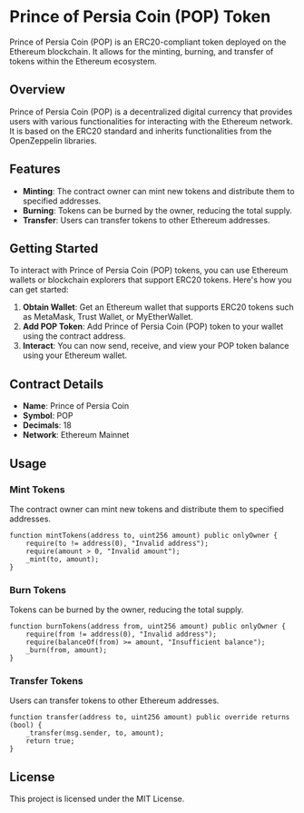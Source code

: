 # Prince of Persia Coin (POP) Token

Prince of Persia Coin (POP) is an ERC20-compliant token deployed on the Ethereum blockchain. It allows for the minting, burning, and transfer of tokens within the Ethereum ecosystem.

## Overview

Prince of Persia Coin (POP) is a decentralized digital currency that provides users with various functionalities for interacting with the Ethereum network. It is based on the ERC20 standard and inherits functionalities from the OpenZeppelin libraries.

## Features

- **Minting**: The contract owner can mint new tokens and distribute them to specified addresses.
- **Burning**: Tokens can be burned by the owner, reducing the total supply.
- **Transfer**: Users can transfer tokens to other Ethereum addresses.

## Getting Started

To interact with Prince of Persia Coin (POP) tokens, you can use Ethereum wallets or blockchain explorers that support ERC20 tokens. Here's how you can get started:

1. **Obtain Wallet**: Get an Ethereum wallet that supports ERC20 tokens such as MetaMask, Trust Wallet, or MyEtherWallet.
2. **Add POP Token**: Add Prince of Persia Coin (POP) token to your wallet using the contract address.
3. **Interact**: You can now send, receive, and view your POP token balance using your Ethereum wallet.

## Contract Details

- **Name**: Prince of Persia Coin
- **Symbol**: POP
- **Decimals**: 18
- **Network**: Ethereum Mainnet

## Usage

### Mint Tokens

The contract owner can mint new tokens and distribute them to specified addresses.

```solidity
function mintTokens(address to, uint256 amount) public onlyOwner {
    require(to != address(0), "Invalid address");
    require(amount > 0, "Invalid amount");
    _mint(to, amount);
}
```

### Burn Tokens

Tokens can be burned by the owner, reducing the total supply.

```solidity
function burnTokens(address from, uint256 amount) public onlyOwner {
    require(from != address(0), "Invalid address");
    require(balanceOf(from) >= amount, "Insufficient balance");
    _burn(from, amount);
}
```

### Transfer Tokens

Users can transfer tokens to other Ethereum addresses.

```solidity
function transfer(address to, uint256 amount) public override returns (bool) {
    _transfer(msg.sender, to, amount);
    return true;
}
```

## License

This project is licensed under the MIT License.
